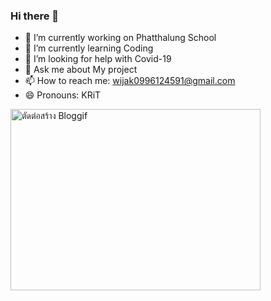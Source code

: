 ### Hi there 👋





- 🔭 I’m currently working on Phatthalung School
- 🌱 I’m currently learning Coding
- 🤔 I’m looking for help with Covid-19
- 💬 Ask me about My project
- 📫 How to reach me: wijak0996124591@gmail.com
- 😄 Pronouns: KRiT

<a href="https://th.bloggif.com/" title="KRiT"><img src="https://data.bloggif.com/distant/user/store/1/0/c/2/63748d0411f53a00e1fde2bcf28d2c01.gif" alt="ตัดต่อสร้าง Bloggif" width="400" height="290" /></a>

